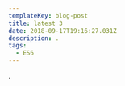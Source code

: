 ```yaml
---
templateKey: blog-post
title: latest 3
date: 2018-09-17T19:16:27.031Z
description: .
tags:
  - ES6
---
```

.
